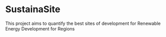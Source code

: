 # SustainaSite
This project aims to quantify the best sites of development for Renewable Energy Development for Regions
